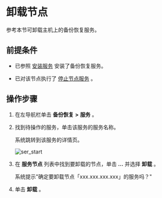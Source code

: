 卸载节点
=========================

参考本节可卸载主机上的备份恢复服务。

前提条件
-------------------------

* 已参照 [安装服务](../1000.manage-backup-and-recovery-service/200.installation-services.md) 安装了备份恢复服务。

* 已对该节点执行了 [停止节点服务](../1000.manage-backup-and-recovery-service/900.stop-a-node-service.md) 。

操作步骤
-------------------------

1. 在左导航栏单击 **备份恢复** **\>** **服务** 。

2. 找到待操作的服务，单击该服务的服务名称。

   系统跳转到该服务的详情页。

   ![ser_start](https://help-static-aliyun-doc.aliyuncs.com/assets/img/zh-CN/9370249161/p268027.png)

3. 在 **服务节点** 列表中找到要卸载的节点，单击 **...** 并选择 **卸载** 。

   系统提示"确定要卸载节点「xxx.xxx.xxx.xxx」的服务吗？"

4. 单击 **卸载** 。
